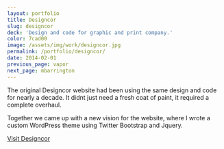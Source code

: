 ```yaml
---
layout: portfolio
title: Designcor
slug: designcor
deck: 'Design and code for graphic and print company.'
color: 7cad00
image: /assets/img/work/designcor.jpg
permalink: /portfolio/designcor/
date: 2014-02-01
previous_page: vapor
next_page: mbarrington
---
```


The original Designcor website had been using the same design and code for nearly a decade. It didnt just need a fresh coat of paint, it required a complete overhaul.

Together we came up with a new vision for the website, where I wrote a custom WordPress theme using Twitter Bootstrap and Jquery.

<a class="btn btn-default" href="http://designcor.com">Visit Designcor</a>
